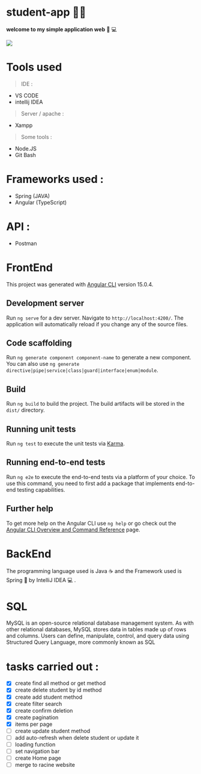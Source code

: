 # student-app :student:
**welcome to my simple application web** :wave: :computer:

![](https://media.tenor.com/mGgWY8RkgYMAAAAC/hello-world.gif)

# Tools used
> IDE :
+ VS CODE
+ intellij IDEA
> Server / apache :
+ Xampp
> Some tools :
+ Node.JS
+ Git Bash

# Frameworks used :
+ Spring (JAVA)
+ Angular (TypeScript)

# API :
+ Postman

# FrontEnd

This project was generated with [Angular CLI](https://github.com/angular/angular-cli) version 15.0.4.

## Development server

Run `ng serve` for a dev server. Navigate to `http://localhost:4200/`. The application will automatically reload if you change any of the source files.

## Code scaffolding

Run `ng generate component component-name` to generate a new component. You can also use `ng generate directive|pipe|service|class|guard|interface|enum|module`.

## Build

Run `ng build` to build the project. The build artifacts will be stored in the `dist/` directory.

## Running unit tests

Run `ng test` to execute the unit tests via [Karma](https://karma-runner.github.io).

## Running end-to-end tests

Run `ng e2e` to execute the end-to-end tests via a platform of your choice. To use this command, you need to first add a package that implements end-to-end testing capabilities.

## Further help

To get more help on the Angular CLI use `ng help` or go check out the [Angular CLI Overview and Command Reference](https://angular.io/cli) page.

# BackEnd
The programming language used is Java :coffee:
and the Framework used is Spring :leaves: by IntelliJ IDEA :computer: .

# SQL
MySQL is an open-source relational database management system. As with other relational databases, MySQL stores data in tables made up of rows and columns. Users can define, manipulate, control, and query data using Structured Query Language, more commonly known as SQL

# tasks carried out :
- [X] create find all method or get method
- [X] create delete student by id method
- [X] create add student method
- [X] create filter search
- [X] create confirm deletion
- [X] create pagination
- [X] items per page 
- [ ] create update student method
- [ ] add auto-refresh when delete student or update it
- [ ] loading function
- [ ] set navigation bar
- [ ] create Home page
- [ ] merge to racine website
